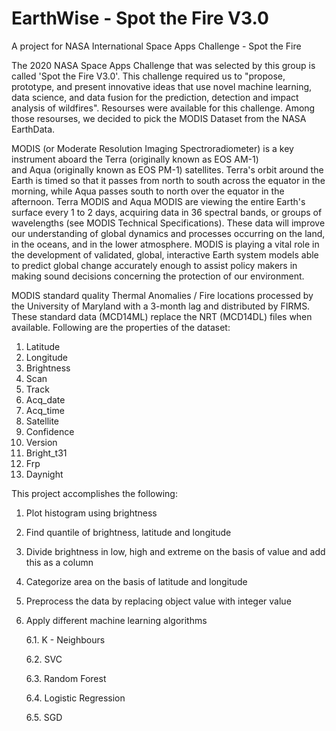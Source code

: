 # EarthWise - Spot the Fire V3.0
A project for NASA International Space Apps Challenge - Spot the Fire 

The 2020 NASA Space Apps Challenge that was selected by this group is called 'Spot the Fire V3.0'. This challenge required us to "propose, prototype, and present innovative ideas that use novel machine learning, data science, and data fusion for the prediction, detection and impact analysis of wildfires". Resourses were available for this challenge. Among those resourses, we decided to pick the MODIS Dataset from the NASA EarthData. 

MODIS (or Moderate Resolution Imaging Spectroradiometer) is a key instrument aboard the Terra (originally known as EOS AM-1) and Aqua (originally known as EOS PM-1) satellites. Terra's orbit around the Earth is timed so that it passes from north to south across the equator in the morning, while Aqua passes south to north over the equator in the afternoon. Terra MODIS and Aqua MODIS are viewing the entire Earth's surface every 1 to 2 days, acquiring data in 36 spectral bands, or groups of wavelengths (see MODIS Technical Specifications). These data will improve our understanding of global dynamics and processes occurring on the land, in the oceans, and in the lower atmosphere. MODIS is playing a vital role in the development of validated, global, interactive Earth system models able to predict global change accurately enough to assist policy makers in making sound decisions concerning the protection of our environment.


MODIS standard quality Thermal Anomalies / Fire locations processed by the University of Maryland with a 3-month lag and distributed by FIRMS. These standard data (MCD14ML) replace the NRT (MCD14DL) files when available. Following are the properties of the dataset:

1. Latitude
2. Longitude
3. Brightness
4. Scan
5. Track 
6. Acq_date
7. Acq_time
8. Satellite
9. Confidence
10. Version
11. Bright_t31
12. Frp
13. Daynight

This project accomplishes the following: 

1. Plot histogram using brightness

2. Find quantile of brightness, latitude and longitude

3. Divide brightness in low, high and extreme on the basis of value and add this as a column

4. Categorize area on the basis of latitude and longitude

5. Preprocess the data by replacing object value with integer value

6. Apply different machine learning algorithms

    6.1. K - Neighbours
    
    6.2. SVC
    
    6.3. Random Forest
    
    6.4. Logistic Regression
    
    6.5. SGD
    
